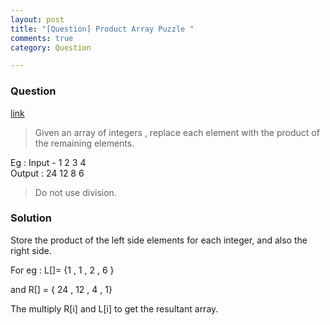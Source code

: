 ```yaml
---
layout: post
title: "[Question] Product Array Puzzle "
comments: true
category: Question

---
```


### Question 

[link](http://www.geeksforgeeks.org/amazon-interview-set-78-fresher-internship/)

> Given an array of integers , replace each element with the product of the remaining elements.

  Eg : Input - 1 2 3 4     
       Output : 24 12 8 6 

> Do not use division.

### Solution

Store the product of the left side elements for each integer, and also the right side. 

For eg : L[]= {1 , 1 , 2 , 6 }

and R[] = { 24 , 12 , 4 , 1} 

The multiply R[i] and L[i] to get the resultant array.
